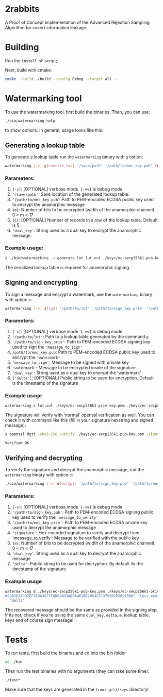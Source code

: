 # 2rabbits
A Proof of Concept implementation of the Advanced Rejection Sampling Algorithm for covert information leakage.

# Building

Run the `install.sh` script;

Next, build with cmake:
```bash
cmake --build ./build --config Debug --target all --
```

# Watermarking tool

To use the watermarking tool, first build the binaries. Then, you can use:

```bash
./bin/watermarking help
```

to show options. In general, usage looks like this:

## Generating a lookup table

To generate a lookup table run the `watermarking` binary with `g` option:

```bash
watermarking [-v] g[enerate_lut] '/save/path' '/path/to/enc_key.pub' (m) [C] 'dual_key'
```

### Parameters:
1. `[-v]`: [OPTIONAL] verbose mode. `[-vv]` is debug mode
2. `'/save/path'`: Save location of the generated lookup table.
3. `'/path/to/enc_key.pub`': Path to PEM-encoded ECDSA public key used to encrypt the anamorphic message
4. `(m)`: Number of bits to be encrypted (width of the anamorphic channel). 0 < m < 17
5. `[C]`: [OPTIONAL] Number of records in a row of the lookup table. Default is 5
6. `'dual_key'`: String used as a dual key to encrypt the anamorphic message.

### Example usage: 

```bash
$ ./bin/watermarking -v generate_lut lut.out ./keys/ec-secp256k1-pub-key_enc.pem 4 'testing key'
```

The serialized lookup table is required for anamorphic signing.

## Signing and encrypting

To sign a message and encrypt a watermark, use the `watermarking` binary with option `s`:

```bash
watermarking [-v] s[ign] '/path/to/lut' '/path/to/sign_key.priv' '/path/to/enc_key.pub' 'message_to_sign' 'watermark' 'dual_key' ['delta']
```

### Parameters:
1. `[-v]`: [OPTIONAL] verbose mode. `[-vv]` is debug mode
2. `'/path/to/lut'`: Path to a lookup table generated by the command `g`
3. `'/path/to/sign_key.priv'`: Path to PEM-encoded ECDSA signing key used to sign the `'message_to_sign'`
4. `/path/to/enc_key.pub`: Path to PEM-encoded ECDSA public key used to encrypt the `'watermark'`
5. `'message_to_sign'`: Message to be signed with private key
6. `'watermark'`: Message to be encrypted inside of the signature
7. `'dual_key'`: String used as a dual key to encrypt the 'watermark'
8. `['delta']`: [OPTIONAL] Public string to be used for encryption. Default is the timestamp of the signature

### Example usage

```bash
watermarking s lut.out ./keys/ec-secp256k1-priv-key.pem ./keys/ec-secp256k1-pub-key_enc.pem 'test message' 'bb' 'testing dual key' 'delta1'
```

The signature will verify with 'normal' openssl verification as well. You can check it with command like this (fill in your signature hexstring and signed message):

```bash
$ openssl dgst -sha3-256 -verify ./keys/ec-secp256k1-pub-key.pem -signature <(echo "<SIGNATURE HEXSTRING>" | xxd -r -p) <(echo -e -n '<SIGNED MESSAGE>') 

Verified OK
```



## Verifying and decrypting

To verify the signature and decrypt the anamorphic message, run the `watermarking` binary with option `d`:

```bash
./bin/watermarking [-v] d[ecrypt] '/path/to/sign_key.pub' '/path/to/enc_key.priv' 'signature' 'message_to_verify' (m) 'dual_key' 'delta'
```

### Parameters:
1. `[-v]`: [OPTIONAL] verbose mode. `[-vv]` is debug mode
2. `'/path/to/sign_key.pub'`: Path to PEM-encoded ECDSA signing public key used to verify the `'message_to_verify'`
3. `'/path/to/enc_key.priv'`: Path to PEM-encoded ECDSA private key used to decrypt the anamorphic message
4. `'signature'`: Hex-encoded signature to verify and decrypt from
'message_to_verify': Message to be verified with the public key
5. `(m)`: Number of bits to be decrypted (width of the anamorphic channel). 0 < m < 17
6. `'dual_key'`: String used as a dual key to decrypt the anamorphic message
7. `'delta'`: Public string to be used for decryption. By default its the timestamp of the signature

### Example usage

```bash
watermarking d ./keys/ec-secp256k1-pub-key.pem ./keys/ec-secp256k1-priv-key_enc.pem "3046022100D3E2F45231AD5064F4E7B179C08F8DBCE1382B4417136515D5FF82EC3AB0BF3E0221009DF15
08201F320D2EF7A9A3077EAD64B33AD0A461B67054CEC379902D2091590" 'test message' 16 'testing key
' 'delta'
```
The recovered message should be the same as provided in the signing step. If its not, check if you're using the same `dual_key`, `delta`, `m`, lookup table, keys and of course sign message!

# Tests

To run tests, first build the binaries and cd into the bin folder

```bash
cd ./bin
```

Then run the test binaries with no arguments (they can take some time):

```bash
./test* 
```

Make sure that the keys are generated in the `{root-git}/keys` directory!